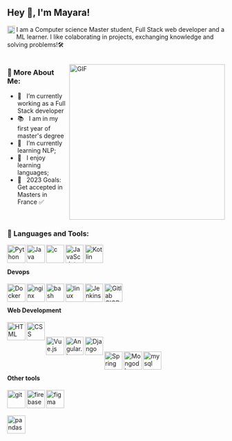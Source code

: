 ## Hey 👋, I'm Mayara!
<a href='https://www.linkedin.com/in/mayara-castro/'><img align='left' alt="linkedin" src="https://raw.githubusercontent.com/rahul-jha98/rahul-jha98/561d474902b59c7429ec22bb73e225696c27b202/assets/linkedin.svg" height='18px'/></a>

I am a Computer science Master student, Full Stack web developer and a ML learner. I like colaborating in projects, exchanging knowledge and solving problems!🛠️
<br/>
<br/>

<img align="right" alt="GIF" src="https://camo.githubusercontent.com/b7e84cd7df9d883ebab3618b73506c04d2b867b5249291268930f0ab1f02e2e2/68747470733a2f2f7265732e636c6f7564696e6172792e636f6d2f70726163746963616c6465762f696d6167652f66657463682f732d2d32625a496a5047432d2d2f635f6c696d6974253243665f6175746f253243666c5f70726f6772657373697665253243715f3636253243775f3838302f68747470733a2f2f6465762d746f2d75706c6f6164732e73332e616d617a6f6e6177732e636f6d2f692f64347476756b6274356d726133376376776b6c6b2e676966" width="360px"/>
  
### 🧐 More About Me:
- 🔭 &nbsp; I’m currently working as a Full Stack developer
- 📚 &nbsp; I am in my first year of master's degree
- 🌱 &nbsp; I’m currently learning NLP; 
- 💬 &nbsp; I enjoy learning languages;
- 🎯 &nbsp; 2023 Goals: Get accepted in Masters in France ✅
<br>

### 🔨 Languages and Tools:

<a href="https://www.python.org" target="_blank"><img align="left" alt="Python" height ="42px" src="https://raw.githubusercontent.com/rahul-jha98/github_readme_icons/main/language_and_tools/square/python/python.svg"></a>
<a href="https://www.java.com" target="_blank"><img align="left" alt="Java" height ="42px" src="https://raw.githubusercontent.com/rahul-jha98/github_readme_icons/main/language_and_tools/square/java/java.svg"></a>
<a href="https://en.wikipedia.org/wiki/C_(programming_language)" target="_blank"><img align="left" alt="c" height ="42px" src="https://github.com/rahul-jha98/README_icons/blob/main/language_and_tools/square/c/c.svg"></a>
<a href="https://developer.mozilla.org/en-US/docs/Web/JavaScript" target="_blank"> <img align="left" alt="JavaScript" height ="42px"  src="https://raw.githubusercontent.com/rahul-jha98/github_readme_icons/main/language_and_tools/square/javascript/javascript.svg"> </a>
<a href="https://kotlinlang.org" target="_blank"><img align="left" alt="Kotlin" height ="42px" src="https://raw.githubusercontent.com/rahul-jha98/github_readme_icons/main/language_and_tools/square/kotlin/kotlin.svg"></a>
<br>
<br>
#### Devops
<a href="https://www.docker.com/" target="_blank"><img align="left" alt="Docker" height ="42px" src="https://github.com/rahul-jha98/README_icons/blob/main/language_and_tools/square/docker/docker.svg"></a>
<a href="https://www.nginx.com/" target="_blank"><img align="left" alt="nginx" height ="42px" src="https://github.com/rahul-jha98/README_icons/blob/main/language_and_tools/square/nginx/nginx.svg"></a>
<a href="https://en.wikipedia.org/wiki/Bash_(Unix_shell)" target="_blank"><img align="left" alt="bash" height ="42px" src="https://github.com/rahul-jha98/README_icons/blob/main/language_and_tools/square/bash/bash-colored.svg"></a>
<a href="https://www.kernel.org/" target="_blank"><img align="left" alt="linux" height ="42px" src="https://img.icons8.com/color/96/000000/linux.png"></a>
<a href="https://www.jenkins.io/" target="_blank"><img align="left" alt="Jenkins" height ="42px" src="https://upload.wikimedia.org/wikipedia/commons/thumb/e/e9/Jenkins_logo.svg/1200px-Jenkins_logo.svg.png"></a>
<a href="https://docs.gitlab.com/ee/ci/" target="_blank"><img align="left" alt="Gitlab CICD" height ="42px" src="https://about.gitlab.com/images/press/logo/png/gitlab-icon-rgb.png"></a>
<br>
<br>
#### Web Development
<a href="https://pt.wikipedia.org/wiki/HTML" target="_blank"><img align="left" alt="HTML" height ="42px" src="https://github.com/rahul-jha98/README_icons/blob/main/language_and_tools/square/html/html.svg"></a>
<a href="https://en.wikipedia.org/wiki/CSS" target="_blank"><img align="left" alt="CSS" height ="42px" src="https://github.com/rahul-jha98/README_icons/blob/main/language_and_tools/square/css/css.svg"></a>
<br>
<br>
<a href="https://vuejs.org" target="_blank"><img align="left" alt="Vue.js" height ="42px" src="https://github.com/rahul-jha98/README_icons/blob/main/language_and_tools/square/vue/vue.svg"></a>
<a href="https://angularjs.org/" target="_blank"><img align="left" alt="Angular.js" height ="42px" src="https://github.com/rahul-jha98/README_icons/blob/main/language_and_tools/square/angular/angular.svg"></a>
<a href="https://www.djangoproject.com/" target="_blank"><img align="left" alt="Django" height ="42px" src="https://cdn.worldvectorlogo.com/logos/django.svg"></a>
<br>
<br>
<a href="https://spring.io/projects/spring-framework" target="_blank"><img align="left" alt="Spring" height ="42px" src="https://github.com/rahul-jha98/README_icons/blob/main/language_and_tools/square/spring/spring.svg"></a>
<a href="https://www.mongodb.com/" target="_blank"><img align="left" alt="Mongodb" height ="42px" src="https://www.pxpng.com/public/uploads/preview/-11608989692djipisyd1t.png"></a>
<a href="https://www.mysql.com/" target="_blank"><img align="left" alt="mysql" height ="42px" src="https://pngimg.com/uploads/mysql/small/mysql_PNG10.png"></a>
<br>
<br>
#### Other tools
<a href="https://git-scm.com/" target="_blank"> <img src="https://raw.githubusercontent.com/rahul-jha98/github_readme_icons/main/language_and_tools/square/git-scm/git-scm.svg" align="left" alt="git" height='42px'/> </a>
<a href="https://www.figma.com/" target="_blank"> <img src="https://raw.githubusercontent.com/rahul-jha98/github_readme_icons/main/language_and_tools/square/figma/figma.svg" alt="figma" height='42px'/> </a>
<a href="https://firebase.google.com/" target="_blank"> <img align="left" src="https://raw.githubusercontent.com/rahul-jha98/github_readme_icons/main/language_and_tools/square/firebase/firebase.svg" alt="firebase" height ="42px"/> </a>
<br><br>
<a href="https://pandas.pydata.org/" target="_blank"> <img align="left" src="https://pandas.pydata.org/static/img/pandas_mark.svg" alt="pandas" height ="42px"/> </a>
<br>
